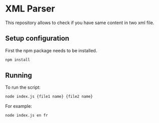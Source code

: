 # XML Parser

This repository allows to check if you have same content in two xml file.

## Setup configuration

First the npm package needs to be installed.

```bash
npm install
```

## Running

To run the script:

```bash
node index.js {file1 name} {file2 name}
```

For example:

```bash
node index.js en fr
```
